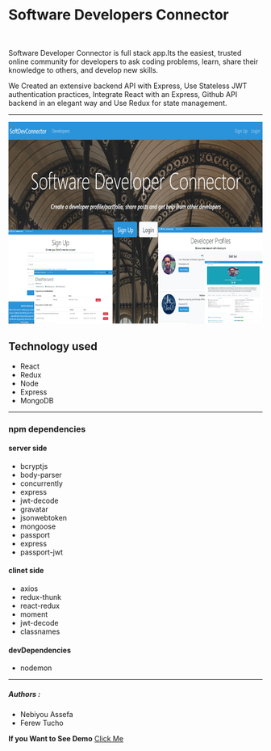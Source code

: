 <h1>Software Developers Connector</h1>
<br>
<p>Software Developer Connector  is full stack app.Its the easiest, trusted online community for developers to ask coding problems, learn, share their knowledge to others, and develop new skills.</p>
<p>We Created an extensive backend API with Express, Use Stateless JWT authentication practices, 
Integrate React with an Express, Github API backend in an elegant way and Use Redux for state management.</p>
<hr>
<img src = "client/src/img/homepage.png" width = "650 px" height = "400 px">
<br>
<h2>Technology used</h2>
<ul>
<li>React</li>
<li>Redux</li>
<li>Node</li>
<li>Express</li>
<li>MongoDB</li>
</ul>
<hr>
<h3>npm dependencies</h3>
<h4>server side</h4>
 <ul>
<li>bcryptjs</li>
<li>body-parser</li>
<li>concurrently</li>
<li>express</li>
<li>jwt-decode</li>
<li>gravatar</li>
 <li>jsonwebtoken</li>
<li>mongoose</li>
<li>passport</li>
<li>express</li>
<li>passport-jwt</li>
</ul>
<h4>clinet side</h4>
<ul>
<li>axios</li>
<li>redux-thunk</li>
<li>react-redux</li>
<li>moment</li>
<li>jwt-decode</li>
<li>classnames</li>
</ul>
  <h4>devDependencies</h4>
  <ul>
  <li>nodemon</li>
</ul>

<hr>
<h5>Authors :</h5>
<ul>
<li>Nebiyou Assefa</li>
<li>Ferew Tucho</li>
</ul>

<strong>If you Want to See Demo</strong> <a href = "https://mysterious-savannah-24245.herokuapp.com/" target="_blank">Click Me</a>
